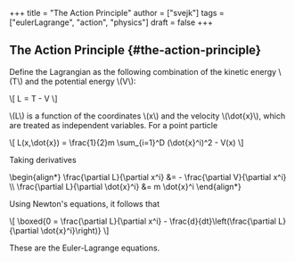 +++
title = "The Action Principle"
author = ["svejk"]
tags = ["eulerLagrange", "action", "physics"]
draft = false
+++

## The Action Principle {#the-action-principle}

Define the Lagrangian as the following combination of the kinetic energy \\(T\\) and the potential energy \\(V\\):

\\[
L = T - V
\\]

\\(L\\) is a function of the coordinates \\(x\\) and the velocity \\(\dot{x}\\), which are treated as independent variables.
For a point particle

\\[
L(x,\dot{x}) = \frac{1}{2}m \sum\_{i=1}^D (\dot{x}^i)^2 - V(x)
\\]

Taking derivatives

\begin{align\*}
\frac{\partial L}{\partial x^i} &= - \frac{\partial V}{\partial x^i} \\\\
\frac{\partial L}{\partial \dot{x}^i} &= m \dot{x}^i
\end{align\*}

Using Newton's equations, it follows that

\\[
\boxed{0 = \frac{\partial L}{\partial x^i} - \frac{d}{dt}\left(\frac{\partial L}{\partial \dot{x}^i}\right)}
\\]

These are the Euler-Lagrange equations.
